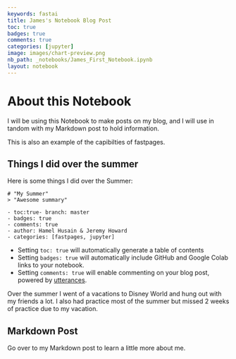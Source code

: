 ```yaml
---
keywords: fastai
title: James's Notebook Blog Post
toc: true 
badges: true
comments: true
categories: [jupyter]
image: images/chart-preview.png
nb_path: _notebooks/James_First_Notebook.ipynb
layout: notebook
---
```


<!--
#################################################
### THIS FILE WAS AUTOGENERATED! DO NOT EDIT! ###
#################################################
# file to edit: _notebooks/James_First_Notebook.ipynb
-->

<div class="container" id="notebook-container">
        
<div class="cell border-box-sizing text_cell rendered"><div class="inner_cell">
<div class="text_cell_render border-box-sizing rendered_html">
<h1 id="About-this-Notebook">About this Notebook<a class="anchor-link" href="#About-this-Notebook"> </a></h1><p>I will be using this Notebook to make posts on my blog, and I will use in tandom with my Markdown post to hold information.</p>
<p>This is also an example of the capibilties of fastpages.</p>

</div>
</div>
</div>
<div class="cell border-box-sizing text_cell rendered"><div class="inner_cell">
<div class="text_cell_render border-box-sizing rendered_html">
<h2 id="Things-I-did-over-the-summer">Things I did over the summer<a class="anchor-link" href="#Things-I-did-over-the-summer"> </a></h2><p>Here is some things I did over the Summer:</p>

<pre><code># "My Summer"
&gt; "Awesome summary"

- toc:true- branch: master
- badges: true
- comments: true
- author: Hamel Husain &amp; Jeremy Howard
- categories: [fastpages, jupyter]</code></pre>
<ul>
<li>Setting <code>toc: true</code> will automatically generate a table of contents</li>
<li>Setting <code>badges: true</code> will automatically include GitHub and Google Colab links to your notebook.</li>
<li>Setting <code>comments: true</code> will enable commenting on your blog post, powered by <a href="https://github.com/utterance/utterances">utterances</a>.</li>
</ul>
<p>Over the summer I went of a vacations to Disney World and hung out with my friends a lot. I also had practice most of the summer but missed 2 weeks of practice due to my vacation.</p>

</div>
</div>
</div>
<div class="cell border-box-sizing text_cell rendered"><div class="inner_cell">
<div class="text_cell_render border-box-sizing rendered_html">
<h2 id="Markdown-Post">Markdown Post<a class="anchor-link" href="#Markdown-Post"> </a></h2>
</div>
</div>
</div>
<div class="cell border-box-sizing text_cell rendered"><div class="inner_cell">
<div class="text_cell_render border-box-sizing rendered_html">
<p>Go over to my Markdown post to learn a little more about me.</p>

</div>
</div>
</div>
</div>
 

